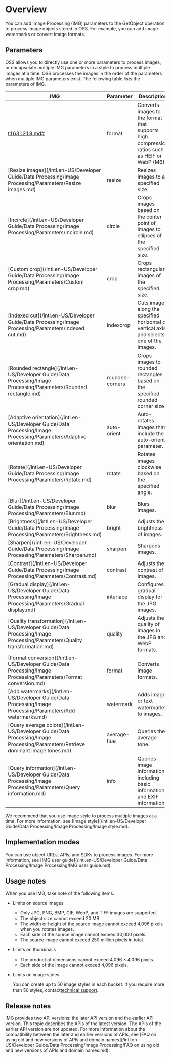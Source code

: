 # Overview

You can add Image Processing \(IMG\) parameters to the GetObject operation to process image objects stored in OSS. For example, you can add image watermarks or convert image formats.

## Parameters

OSS allows you to directly use one or more parameters to process images, or encapsulate multiple IMG parameters in a style to process multiple images at a time. OSS processes the images in the order of the parameters when multiple IMG parameters exist. The following table lists the parameters of IMG.

|IMG|Parameter|Description|
|---|---------|-----------|
|[t1631218.md\#]()|format|Converts images to the format that supports high compression ratios such as HEIF or WebP \(M6\).|
|[Resize images](/intl.en-US/Developer Guide/Data Processing/Image Processing/Parameters/Resize images.md)|resize|Resizes images to a specified size.|
|[Incircle](/intl.en-US/Developer Guide/Data Processing/Image Processing/Parameters/Incircle.md)|circle|Crops images based on the center point of images to ellipses of the specified size.|
|[Custom crop](/intl.en-US/Developer Guide/Data Processing/Image Processing/Parameters/Custom crop.md)|crop|Crops rectangular images of the specified size.|
|[Indexed cut](/intl.en-US/Developer Guide/Data Processing/Image Processing/Parameters/Indexed cut.md)|indexcrop|Cuts images along the specified horizontal or vertical axis and selects one of the images.|
|[Rounded rectangle](/intl.en-US/Developer Guide/Data Processing/Image Processing/Parameters/Rounded rectangle.md)|rounded-corners|Crops images to rounded rectangles based on the specified rounded corner size.|
|[Adaptive orientation](/intl.en-US/Developer Guide/Data Processing/Image Processing/Parameters/Adaptive orientation.md)|auto-orient|Auto-rotates images that include the auto-orient parameter.|
|[Rotate](/intl.en-US/Developer Guide/Data Processing/Image Processing/Parameters/Rotate.md)|rotate|Rotates images clockwise based on the specified angle.|
|[Blur](/intl.en-US/Developer Guide/Data Processing/Image Processing/Parameters/Blur.md)|blur|Blurs images.|
|[Brightness](/intl.en-US/Developer Guide/Data Processing/Image Processing/Parameters/Brightness.md)|bright|Adjusts the brightness of images.|
|[Sharpen](/intl.en-US/Developer Guide/Data Processing/Image Processing/Parameters/Sharpen.md)|sharpen|Sharpens images.|
|[Contrast](/intl.en-US/Developer Guide/Data Processing/Image Processing/Parameters/Contrast.md)|contrast|Adjusts the contrast of images.|
|[Gradual display](/intl.en-US/Developer Guide/Data Processing/Image Processing/Parameters/Gradual display.md)|interlace|Configures gradual display for the JPG images.|
|[Quality transformation](/intl.en-US/Developer Guide/Data Processing/Image Processing/Parameters/Quality transformation.md)|quality|Adjusts the quality of images in the JPG and WebP formats.|
|[Format conversion](/intl.en-US/Developer Guide/Data Processing/Image Processing/Parameters/Format conversion.md)|format|Converts image formats.|
|[Add watermarks](/intl.en-US/Developer Guide/Data Processing/Image Processing/Parameters/Add watermarks.md)|watermark|Adds image or text watermarks to images.|
|[Query average colors](/intl.en-US/Developer Guide/Data Processing/Image Processing/Parameters/Retrieve dominant image tones.md)|average-hue|Queries the average tone.|
|[Query information](/intl.en-US/Developer Guide/Data Processing/Image Processing/Parameters/Query information.md)|info|Queries image information, including basic information and EXIF information.|

We recommend that you use image style to process multiple images at a time. For more information, see [Image style](/intl.en-US/Developer Guide/Data Processing/Image Processing/Image style.md).

## Implementation modes

You can use object URLs, APIs, and SDKs to process images. For more information, see [IMG user guide](/intl.en-US/Developer Guide/Data Processing/Image Processing/IMG user guide.md).

## Usage notes

When you use IMG, take note of the following items:

-   Limits on source images
    -   Only JPG, PNG, BMP, GIF, WebP, and TIFF images are supported.
    -   The object size cannot exceed 20 MB.
    -   The width or height of the source image cannot exceed 4,096 pixels when you rotates images.
    -   Each side of the source image cannot exceed 30,000 pixels.
    -   The source image cannot exceed 250 million pixels in total.
-   Limits on thumbnails
    -   The product of dimensions cannot exceed 4,096 × 4,096 pixels.
    -   Each side of the image cannot exceed 4,096 pixels.
-   Limits on image styles

    You can create up to 50 image styles in each bucket. If you require more than 50 styles, contact[technical support](https://workorder-intl.console.aliyun.com/#/ticket/createIndex).


## Release notes

IMG provides two API versions: the later API version and the earlier API version. This topic describes the APIs of the latest version. The APIs of the earlier API version are not updated. For more information about the compatibility between the later and earlier versions of APIs, see [FAQ on using old and new versions of APIs and domain names](/intl.en-US/Developer Guide/Data Processing/Image Processing/FAQ on using old and new versions of APIs and domain names.md).

